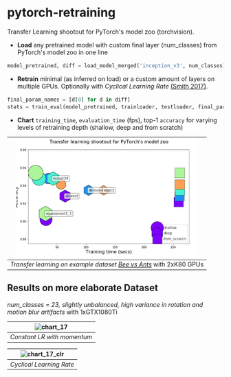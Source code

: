 # pytorch-retraining
Transfer Learning shootout for PyTorch's model zoo (torchvision).

* **Load** any pretrained model with custom final layer (num_classes) from PyTorch's model zoo in one line
```python
model_pretrained, diff = load_model_merged('inception_v3', num_classes)
```

* **Retrain** minimal (as inferred on load) or a custom amount of layers on multiple GPUs. Optionally with _Cyclical Learning Rate_ [(Smith 2017)](http://arxiv.org/abs/1506.01186).
```python
final_param_names = [d[0] for d in diff]
stats = train_eval(model_pretrained, trainloader, testloader, final_params_names)
```

* **Chart** `training_time`, `evaluation_time` (fps), top-1 `accuracy` for varying levels of retraining depth (shallow, deep and from scratch)

|  ![chart](https://raw.githubusercontent.com/ahirner/pytorch-retraining/master/results/diagram_bees.png) | 
|:---:|
| *Transfer learning on example dataset [Bee vs Ants](http://pytorch.org/tutorials/beginner/transfer_learning_tutorial.html)* with 2xK80 GPUs|

## Results on more elaborate Dataset
*num_classes = 23, slightly unbalanced, high variance in rotation and motion blur artifacts* with 1xGTX1080Ti

|  ![chart_17](https://raw.githubusercontent.com/ahirner/pytorch-retraining/master/results/diagram_17.png) | 
|:---:|
| *Constant LR with momentum* |

|  ![chart_17_clr](https://raw.githubusercontent.com/ahirner/pytorch-retraining/master/results/diagram_17_clr.png) | 
|:---:|
| *Cyclical Learning Rate* |
